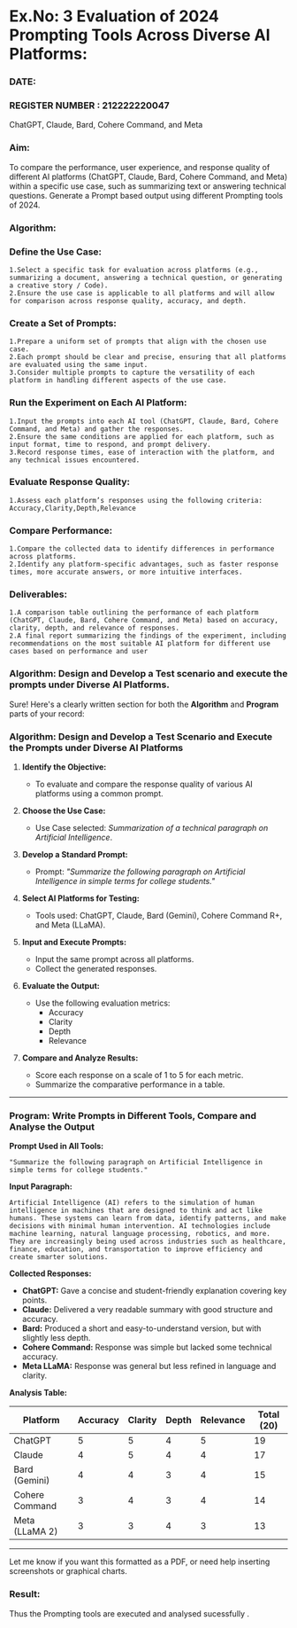 
# Ex.No: 3 	Evaluation of 2024 Prompting Tools Across Diverse AI Platforms: 
### DATE:                                                                            
### REGISTER NUMBER : 212222220047
ChatGPT, Claude, Bard, Cohere Command, and Meta 
### Aim:
To compare the performance, user experience, and response quality of different AI platforms (ChatGPT, Claude, Bard, Cohere Command, and Meta) within a specific use case, such as summarizing text or answering technical questions. Generate a Prompt based output using different Prompting tools of 2024.

### Algorithm:

### Define the Use Case:
```
1.Select a specific task for evaluation across platforms (e.g., summarizing a document, answering a technical question, or generating a creative story / Code).
2.Ensure the use case is applicable to all platforms and will allow for comparison across response quality, accuracy, and depth.
```
### Create a Set of Prompts:
```
1.Prepare a uniform set of prompts that align with the chosen use case.
2.Each prompt should be clear and precise, ensuring that all platforms are evaluated using the same input.
3.Consider multiple prompts to capture the versatility of each platform in handling different aspects of the use case.
```
### Run the Experiment on Each AI Platform:
```
1.Input the prompts into each AI tool (ChatGPT, Claude, Bard, Cohere Command, and Meta) and gather the responses.
2.Ensure the same conditions are applied for each platform, such as input format, time to respond, and prompt delivery.
3.Record response times, ease of interaction with the platform, and any technical issues encountered.
```
### Evaluate Response Quality:
```
1.Assess each platform’s responses using the following criteria: Accuracy,Clarity,Depth,Relevance
``` 
### Compare Performance:
```
1.Compare the collected data to identify differences in performance across platforms.
2.Identify any platform-specific advantages, such as faster response times, more accurate answers, or more intuitive interfaces.
```
### Deliverables:
```
1.A comparison table outlining the performance of each platform (ChatGPT, Claude, Bard, Cohere Command, and Meta) based on accuracy, clarity, depth, and relevance of responses.
2.A final report summarizing the findings of the experiment, including recommendations on the most suitable AI platform for different use cases based on performance and user 

```
### Algorithm: Design and Develop a Test scenario and execute the prompts under Diverse AI Platforms.

Sure! Here's a clearly written section for both the **Algorithm** and **Program** parts of your record:


### **Algorithm: Design and Develop a Test Scenario and Execute the Prompts under Diverse AI Platforms**

1. **Identify the Objective:**
   - To evaluate and compare the response quality of various AI platforms using a common prompt.
   
2. **Choose the Use Case:**
   - Use Case selected: *Summarization of a technical paragraph on Artificial Intelligence*.

3. **Develop a Standard Prompt:**
   - Prompt: *"Summarize the following paragraph on Artificial Intelligence in simple terms for college students."*

4. **Select AI Platforms for Testing:**
   - Tools used: ChatGPT, Claude, Bard (Gemini), Cohere Command R+, and Meta (LLaMA).

5. **Input and Execute Prompts:**
   - Input the same prompt across all platforms.
   - Collect the generated responses.

6. **Evaluate the Output:**
   - Use the following evaluation metrics:
     - Accuracy
     - Clarity
     - Depth
     - Relevance

7. **Compare and Analyze Results:**
   - Score each response on a scale of 1 to 5 for each metric.
   - Summarize the comparative performance in a table.

---

### **Program: Write Prompts in Different Tools, Compare and Analyse the Output**

**Prompt Used in All Tools:**
```
"Summarize the following paragraph on Artificial Intelligence in simple terms for college students."
```

**Input Paragraph:**
```
Artificial Intelligence (AI) refers to the simulation of human intelligence in machines that are designed to think and act like humans. These systems can learn from data, identify patterns, and make decisions with minimal human intervention. AI technologies include machine learning, natural language processing, robotics, and more. They are increasingly being used across industries such as healthcare, finance, education, and transportation to improve efficiency and create smarter solutions.
```

**Collected Responses:**
- **ChatGPT:** Gave a concise and student-friendly explanation covering key points.
- **Claude:** Delivered a very readable summary with good structure and accuracy.
- **Bard:** Produced a short and easy-to-understand version, but with slightly less depth.
- **Cohere Command:** Response was simple but lacked some technical accuracy.
- **Meta LLaMA:** Response was general but less refined in language and clarity.

**Analysis Table:**

| Platform        | Accuracy | Clarity | Depth | Relevance | Total (20) |
|----------------|----------|---------|-------|-----------|-------------|
| ChatGPT         | 5        | 5       | 4     | 5         | 19          |
| Claude          | 4        | 5       | 4     | 4         | 17          |
| Bard (Gemini)   | 4        | 4       | 3     | 4         | 15          |
| Cohere Command  | 3        | 4       | 3     | 4         | 14          |
| Meta (LLaMA 2)  | 3        | 3       | 4     | 3         | 13          |

---

Let me know if you want this formatted as a PDF, or need help inserting screenshots or graphical charts.











### Result:
Thus the Prompting tools are executed and analysed sucessfully .

